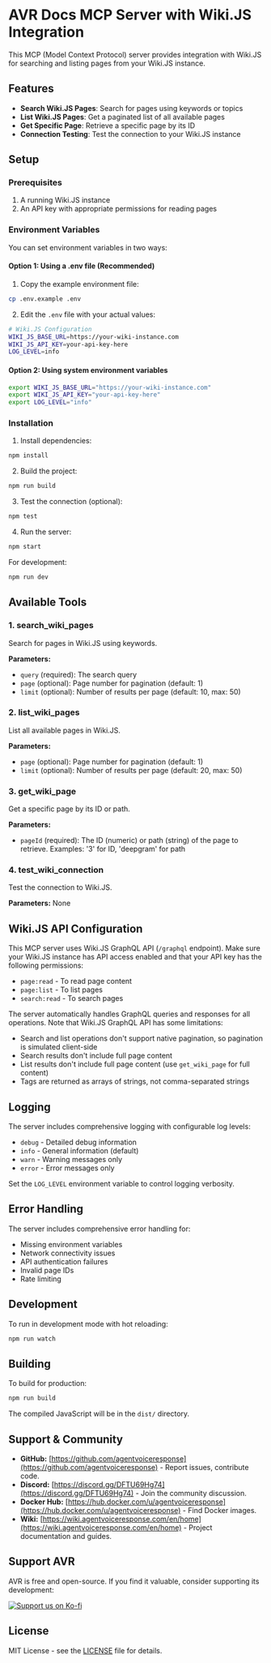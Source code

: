 # AVR Docs MCP Server with Wiki.JS Integration

This MCP (Model Context Protocol) server provides integration with Wiki.JS for searching and listing pages from your Wiki.JS instance.

## Features

- **Search Wiki.JS Pages**: Search for pages using keywords or topics
- **List Wiki.JS Pages**: Get a paginated list of all available pages
- **Get Specific Page**: Retrieve a specific page by its ID
- **Connection Testing**: Test the connection to your Wiki.JS instance

## Setup

### Prerequisites

1. A running Wiki.JS instance
2. An API key with appropriate permissions for reading pages

### Environment Variables

You can set environment variables in two ways:

#### Option 1: Using a .env file (Recommended)

1. Copy the example environment file:
```bash
cp .env.example .env
```

2. Edit the `.env` file with your actual values:
```bash
# Wiki.JS Configuration
WIKI_JS_BASE_URL=https://your-wiki-instance.com
WIKI_JS_API_KEY=your-api-key-here
LOG_LEVEL=info
```

#### Option 2: Using system environment variables

```bash
export WIKI_JS_BASE_URL="https://your-wiki-instance.com"
export WIKI_JS_API_KEY="your-api-key-here"
export LOG_LEVEL="info"
```

### Installation

1. Install dependencies:
```bash
npm install
```

2. Build the project:
```bash
npm run build
```

3. Test the connection (optional):
```bash
npm test
```

4. Run the server:
```bash
npm start
```

For development:
```bash
npm run dev
```

## Available Tools

### 1. search_wiki_pages
Search for pages in Wiki.JS using keywords.

**Parameters:**
- `query` (required): The search query
- `page` (optional): Page number for pagination (default: 1)
- `limit` (optional): Number of results per page (default: 10, max: 50)

### 2. list_wiki_pages
List all available pages in Wiki.JS.

**Parameters:**
- `page` (optional): Page number for pagination (default: 1)
- `limit` (optional): Number of results per page (default: 20, max: 50)

### 3. get_wiki_page
Get a specific page by its ID or path.

**Parameters:**
- `pageId` (required): The ID (numeric) or path (string) of the page to retrieve. Examples: '3' for ID, 'deepgram' for path

### 4. test_wiki_connection
Test the connection to Wiki.JS.

**Parameters:** None

## Wiki.JS API Configuration

This MCP server uses Wiki.JS GraphQL API (`/graphql` endpoint). Make sure your Wiki.JS instance has API access enabled and that your API key has the following permissions:

- `page:read` - To read page content
- `page:list` - To list pages
- `search:read` - To search pages

The server automatically handles GraphQL queries and responses for all operations. Note that Wiki.JS GraphQL API has some limitations:
- Search and list operations don't support native pagination, so pagination is simulated client-side
- Search results don't include full page content
- List results don't include full page content (use `get_wiki_page` for full content)
- Tags are returned as arrays of strings, not comma-separated strings

## Logging

The server includes comprehensive logging with configurable log levels:

- `debug` - Detailed debug information
- `info` - General information (default)
- `warn` - Warning messages only
- `error` - Error messages only

Set the `LOG_LEVEL` environment variable to control logging verbosity.

## Error Handling

The server includes comprehensive error handling for:

- Missing environment variables
- Network connectivity issues
- API authentication failures
- Invalid page IDs
- Rate limiting

## Development

To run in development mode with hot reloading:

```bash
npm run watch
```

## Building

To build for production:

```bash
npm run build
```

The compiled JavaScript will be in the `dist/` directory.

## Support & Community

*   **GitHub:** [https://github.com/agentvoiceresponse](https://github.com/agentvoiceresponse) - Report issues, contribute code.
*   **Discord:** [https://discord.gg/DFTU69Hg74](https://discord.gg/DFTU69Hg74) - Join the community discussion.
*   **Docker Hub:** [https://hub.docker.com/u/agentvoiceresponse](https://hub.docker.com/u/agentvoiceresponse) - Find Docker images.
*   **Wiki:** [https://wiki.agentvoiceresponse.com/en/home](https://wiki.agentvoiceresponse.com/en/home) - Project documentation and guides.

## Support AVR

AVR is free and open-source. If you find it valuable, consider supporting its development:

<a href="https://ko-fi.com/agentvoiceresponse" target="_blank"><img src="https://ko-fi.com/img/githubbutton_sm.svg" alt="Support us on Ko-fi"></a>

## License

MIT License - see the [LICENSE](LICENSE.md) file for details.
